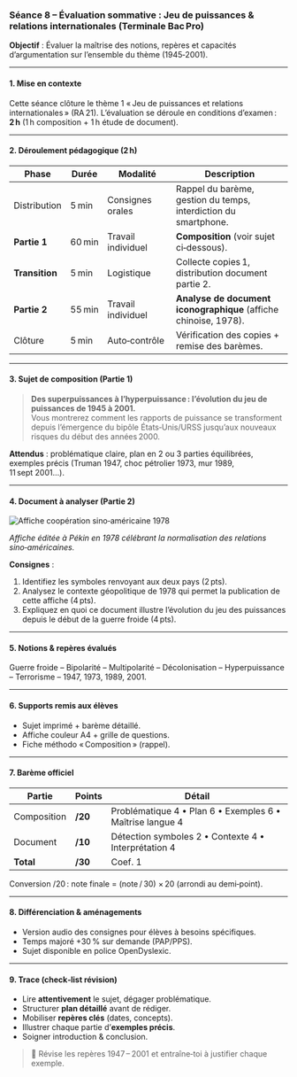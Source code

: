 
### Séance 8 – Évaluation sommative : Jeu de puissances & relations internationales (Terminale Bac Pro)

**Objectif** : Évaluer la maîtrise des notions, repères et capacités d’argumentation sur l’ensemble du thème (1945‑2001).

---

#### 1. Mise en contexte
Cette séance clôture le thème 1 « Jeu de puissances et relations internationales » (RA 21). L’évaluation se déroule en conditions d’examen : **2 h** (1 h composition + 1 h étude de document).

---

#### 2. Déroulement pédagogique (2 h)

| Phase | Durée | Modalité | Description |
|-------|-------|----------|-------------|
| Distribution | 5 min | Consignes orales | Rappel du barème, gestion du temps, interdiction du smartphone. |
| **Partie 1** | 60 min | Travail individuel | **Composition** (voir sujet ci‑dessous). |
| **Transition** | 5 min | Logistique | Collecte copies 1, distribution document partie 2. |
| **Partie 2** | 55 min | Travail individuel | **Analyse de document iconographique** (affiche chinoise, 1978). |
| Clôture | 5 min | Auto‑contrôle | Vérification des copies + remise des barèmes. |

---

#### 3. Sujet de composition (Partie 1)

> **Des superpuissances à l’hyperpuissance : l’évolution du jeu de puissances de 1945 à 2001.**  
> Vous montrerez comment les rapports de puissance se transforment depuis l’émergence du bipôle États‑Unis/URSS jusqu’aux nouveaux risques du début des années 2000.

**Attendus** : problématique claire, plan en 2 ou 3 parties équilibrées, exemples précis (Truman 1947, choc pétrolier 1973, mur 1989, 11 sept 2001…).

---

#### 4. Document à analyser (Partie 2)

![Affiche coopération sino‑américaine 1978](https://upload.wikimedia.org/wikipedia/commons/0/0b/US_China_1978_poster.jpg "Affiche chinoise 1978")

*Affiche éditée à Pékin en 1978 célébrant la normalisation des relations sino‑américaines.*

**Consignes** :

1. Identifiez les symboles renvoyant aux deux pays (2 pts).  
2. Analysez le contexte géopolitique de 1978 qui permet la publication de cette affiche (4 pts).  
3. Expliquez en quoi ce document illustre l’évolution du jeu des puissances depuis le début de la guerre froide (4 pts).

---

#### 5. Notions & repères évalués
Guerre froide – Bipolarité – Multipolarité – Décolonisation – Hyperpuissance – Terrorisme – 1947, 1973, 1989, 2001.

---

#### 6. Supports remis aux élèves
- Sujet imprimé + barème détaillé.  
- Affiche couleur A4 + grille de questions.  
- Fiche méthodo « Composition » (rappel).  

---

#### 7. Barème officiel

| Partie | Points | Détail |
|--------|--------|--------|
| Composition | **/20** | Problématique 4 • Plan 6 • Exemples 6 • Maîtrise langue 4 |
| Document | **/10** | Détection symboles 2 • Contexte 4 • Interprétation 4 |
| **Total** | **/30** | Coef. 1 |

Conversion /20 : note finale = (note / 30) × 20 (arrondi au demi‑point).

---

#### 8. Différenciation & aménagements
- Version audio des consignes pour élèves à besoins spécifiques.  
- Temps majoré +30 % sur demande (PAP/PPS).  
- Sujet disponible en police OpenDyslexic.

---

#### 9. Trace (check‑list révision)

- Lire **attentivement** le sujet, dégager problématique.  
- Structurer **plan détaillé** avant de rédiger.  
- Mobiliser **repères clés** (dates, concepts).  
- Illustrer chaque partie d’**exemples précis**.  
- Soigner introduction & conclusion.

> 📌  Révise les repères 1947 – 2001 et entraîne‑toi à justifier chaque exemple.
